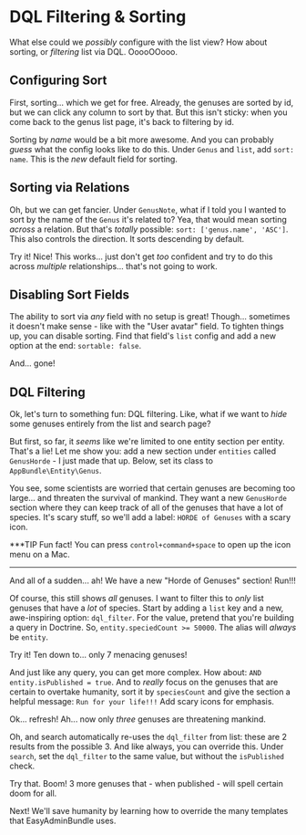# DQL Filtering & Sorting

What else could we *possibly* configure with the list view? How about sorting, or
*filtering* list via DQL. OoooOOooo.

## Configuring Sort

First, sorting... which we get for free. Already, the genuses are sorted by id,
but we can click any column to sort by that. But this isn't sticky: when you
come back to the genus list page, it's back to filtering by id.

Sorting by *name* would be a bit more awesome. And you can probably *guess* what
the config looks like to do this. Under `Genus` and `list`, add `sort: name`. This
is the *new* default field for sorting.

## Sorting via Relations

Oh, but we can get fancier. Under `GenusNote`, what if I told you I wanted to sort
by the name of the `Genus` it's related to? Yea, that would mean sorting *across*
a relation. But that's *totally* possible: `sort: ['genus.name', 'ASC']`. This also
controls the direction. It sorts descending by default.

Try it! Nice! This works... just don't get *too* confident and try to do this across
*multiple* relationships... that's not going to work.

## Disabling Sort Fields

The ability to sort via *any* field with no setup is great! Though... sometimes
it doesn't make sense - like with the "User avatar" field. To tighten things up,
you can disable sorting. Find that field's `list` config and add a new option at
the end: `sortable: false`.

And... gone!

## DQL Filtering

Ok, let's turn to something fun: DQL filtering. Like, what if we want to *hide*
some genuses entirely from the list and search page?

But first, so far, it *seems* like we're limited to one entity section per entity.
That's a lie! Let me show you: add a new section under `entities` called
`GenusHorde` - I just made that up. Below, set its class to `AppBundle\Entity\Genus`.

You see, some scientists are worried that certain genuses are becoming too
large... and threaten the survival of mankind. They want a new `GenusHorde` section
where they can keep track of all of the genuses that have a lot of species. It's
scary stuff, so we'll add a label: `HORDE of Genuses` with a scary icon.

***TIP
Fun fact! You can press `control+command+space` to open up the icon menu on a Mac.
***

And all of a sudden... ah! We have a new "Horde of Genuses" section! Run!!!

Of course, this still shows *all* genuses. I want to filter this to *only*
list genuses that have a *lot* of species. Start by adding a `list` key and a new,
awe-inspiring option: `dql_filter`. For the value, pretend that you're building a
query in Doctrine. So, `entity.speciedCount >= 50000`. The alias will *always* be
`entity`.

Try it! Ten down to... only 7 menacing genuses!

And just like any query, you can get more complex. How about: `AND entity.isPublished = true`.
And to *really* focus on the genuses that are certain to overtake humanity, sort
it by `speciesCount` and give the section a helpful message: `Run for your life!!!`
Add scary icons for emphasis.

Ok... refresh! Ah... now only *three* genuses are threatening mankind.

Oh, and search automatically re-uses the `dql_filter` from list: these are 2 results
from the possible 3. And like always, you can override this. Under `search`, set the
`dql_filter` to the same value, but without the `isPublished` check.

Try that. Boom! 3 more genuses that - when published - will spell certain doom for
all.

Next! We'll save humanity by learning how to override the many templates that
EasyAdminBundle uses.

